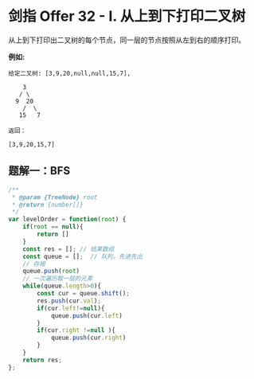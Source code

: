 # 剑指 Offer 32 - I. 从上到下打印二叉树

从上到下打印出二叉树的每个节点，同一层的节点按照从左到右的顺序打印。

**例如:**

```
给定二叉树: [3,9,20,null,null,15,7],

    3
   / \
  9  20
    /  \
   15   7

返回：

[3,9,20,15,7]
```

## 题解一：BFS


```js
/**
 * @param {TreeNode} root
 * @return {number[]}
 */
var levelOrder = function(root) {
    if(root == null){
        return []
    }
    const res = []; // 结果数组 
    const queue = [];  // 队列，先进先出
    // 存根
    queue.push(root)
    // 一次遍历取一层的元素
    while(queue.length>0){
        const cur = queue.shift();
        res.push(cur.val);
        if(cur.left!=null){
            queue.push(cur.left)
        }
        if(cur.right !=null ){
            queue.push(cur.right)
        }
    }
    return res;
};
```
 
 <comment-comment/> 
 